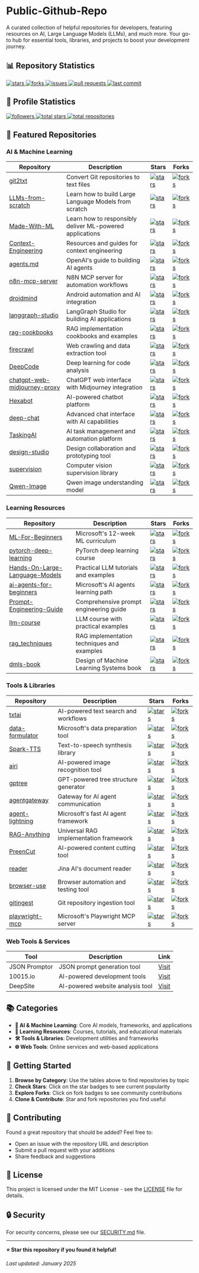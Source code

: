 # Public-Github-Repo

A curated collection of helpful repositories for developers, featuring resources on AI, Large Language Models (LLMs), and much more. Your go-to hub for essential tools, libraries, and projects to boost your development journey.

## 📊 Repository Statistics

<a href="https://github.com/JustineDevs/Public-Github-Repo/stargazers">
  <img src="https://img.shields.io/github/stars/JustineDevs/Public-Github-Repo" alt="stars" />
</a>
<a href="https://github.com/JustineDevs/Public-Github-Repo/network/members">
  <img src="https://img.shields.io/github/forks/JustineDevs/Public-Github-Repo" alt="forks" />
</a>
<a href="https://github.com/JustineDevs/Public-Github-Repo/issues">
  <img src="https://img.shields.io/github/issues/JustineDevs/Public-Github-Repo" alt="issues" />
</a>
<a href="https://github.com/JustineDevs/Public-Github-Repo/pulls">
  <img src="https://img.shields.io/github/issues-pr/JustineDevs/Public-Github-Repo" alt="pull requests" />
</a>
<a href="https://github.com/JustineDevs/Public-Github-Repo/commits/main">
  <img src="https://img.shields.io/github/last-commit/JustineDevs/Public-Github-Repo" alt="last commit" />
</a>

## 👤 Profile Statistics

<a href="https://github.com/JustineDevs?tab=followers">
  <img src="https://img.shields.io/github/followers/JustineDevs" alt="followers" />
</a>
<a href="https://github.com/JustineDevs">
  <img src="https://img.shields.io/github/stars/JustineDevs" alt="total stars" />
</a>
<a href="https://github.com/JustineDevs">
  <img src="https://img.shields.io/github/repos/JustineDevs" alt="total repositories" />
</a>

## 🚀 Featured Repositories

### AI & Machine Learning

| Repository | Description | Stars | Forks |
|------------|-------------|-------|-------|
| [git2txt](https://github.com/addyosmani/git2txt) | Convert Git repositories to text files | <a href="https://github.com/addyosmani/git2txt/stargazers"><img src="https://img.shields.io/github/stars/addyosmani/git2txt" alt="stars" /></a> | <a href="https://github.com/addyosmani/git2txt/network/members"><img src="https://img.shields.io/github/forks/addyosmani/git2txt" alt="forks" /></a> |
| [LLMs-from-scratch](https://github.com/rasbt/LLMs-from-scratch) | Learn how to build Large Language Models from scratch | <a href="https://github.com/rasbt/LLMs-from-scratch/stargazers"><img src="https://img.shields.io/github/stars/rasbt/LLMs-from-scratch" alt="stars" /></a> | <a href="https://github.com/rasbt/LLMs-from-scratch/network/members"><img src="https://img.shields.io/github/forks/rasbt/LLMs-from-scratch" alt="forks" /></a> |
| [Made-With-ML](https://github.com/GokuMohandas/Made-With-ML) | Learn how to responsibly deliver ML-powered applications | <a href="https://github.com/GokuMohandas/Made-With-ML/stargazers"><img src="https://img.shields.io/github/stars/GokuMohandas/Made-With-ML" alt="stars" /></a> | <a href="https://github.com/GokuMohandas/Made-With-ML/network/members"><img src="https://img.shields.io/github/forks/GokuMohandas/Made-With-ML" alt="forks" /></a> |
| [Context-Engineering](https://github.com/davidkimai/Context-Engineering) | Resources and guides for context engineering | <a href="https://github.com/davidkimai/Context-Engineering/stargazers"><img src="https://img.shields.io/github/stars/davidkimai/Context-Engineering" alt="stars" /></a> | <a href="https://github.com/davidkimai/Context-Engineering/network/members"><img src="https://img.shields.io/github/forks/davidkimai/Context-Engineering" alt="forks" /></a> |
| [agents.md](https://github.com/openai/agents.md) | OpenAI's guide to building AI agents | <a href="https://github.com/openai/agents.md/stargazers"><img src="https://img.shields.io/github/stars/openai/agents.md" alt="stars" /></a> | <a href="https://github.com/openai/agents.md/network/members"><img src="https://img.shields.io/github/forks/openai/agents.md" alt="forks" /></a> |
| [n8n-mcp-server](https://github.com/leonardsellem/n8n-mcp-server) | N8N MCP server for automation workflows | <a href="https://github.com/leonardsellem/n8n-mcp-server/stargazers"><img src="https://img.shields.io/github/stars/leonardsellem/n8n-mcp-server" alt="stars" /></a> | <a href="https://github.com/leonardsellem/n8n-mcp-server/network/members"><img src="https://img.shields.io/github/forks/leonardsellem/n8n-mcp-server" alt="forks" /></a> |
| [droidmind](https://github.com/hyperb1iss/droidmind) | Android automation and AI integration | <a href="https://github.com/hyperb1iss/droidmind/stargazers"><img src="https://img.shields.io/github/stars/hyperb1iss/droidmind" alt="stars" /></a> | <a href="https://github.com/hyperb1iss/droidmind/network/members"><img src="https://img.shields.io/github/forks/hyperb1iss/droidmind" alt="forks" /></a> |
| [langgraph-studio](https://github.com/langchain-ai/langgraph-studio) | LangGraph Studio for building AI applications | <a href="https://github.com/langchain-ai/langgraph-studio/stargazers"><img src="https://img.shields.io/github/stars/langchain-ai/langgraph-studio" alt="stars" /></a> | <a href="https://github.com/langchain-ai/langgraph-studio/network/members"><img src="https://img.shields.io/github/forks/langchain-ai/langgraph-studio" alt="forks" /></a> |
| [rag-cookbooks](https://github.com/athina-ai/rag-cookbooks) | RAG implementation cookbooks and examples | <a href="https://github.com/athina-ai/rag-cookbooks/stargazers"><img src="https://img.shields.io/github/stars/athina-ai/rag-cookbooks" alt="stars" /></a> | <a href="https://github.com/athina-ai/rag-cookbooks/network/members"><img src="https://img.shields.io/github/forks/athina-ai/rag-cookbooks" alt="forks" /></a> |
| [firecrawl](https://github.com/firecrawl/firecrawl) | Web crawling and data extraction tool | <a href="https://github.com/firecrawl/firecrawl/stargazers"><img src="https://img.shields.io/github/stars/firecrawl/firecrawl" alt="stars" /></a> | <a href="https://github.com/firecrawl/firecrawl/network/members"><img src="https://img.shields.io/github/forks/firecrawl/firecrawl" alt="forks" /></a> |
| [DeepCode](https://github.com/HKUDS/DeepCode) | Deep learning for code analysis | <a href="https://github.com/HKUDS/DeepCode/stargazers"><img src="https://img.shields.io/github/stars/HKUDS/DeepCode" alt="stars" /></a> | <a href="https://github.com/HKUDS/DeepCode/network/members"><img src="https://img.shields.io/github/forks/HKUDS/DeepCode" alt="forks" /></a> |
| [chatgpt-web-midjourney-proxy](https://github.com/Dooy/chatgpt-web-midjourney-proxy) | ChatGPT web interface with Midjourney integration | <a href="https://github.com/Dooy/chatgpt-web-midjourney-proxy/stargazers"><img src="https://img.shields.io/github/stars/Dooy/chatgpt-web-midjourney-proxy" alt="stars" /></a> | <a href="https://github.com/Dooy/chatgpt-web-midjourney-proxy/network/members"><img src="https://img.shields.io/github/forks/Dooy/chatgpt-web-midjourney-proxy" alt="forks" /></a> |
| [Hexabot](https://github.com/Hexastack/Hexabot) | AI-powered chatbot platform | <a href="https://github.com/Hexastack/Hexabot/stargazers"><img src="https://img.shields.io/github/stars/Hexastack/Hexabot" alt="stars" /></a> | <a href="https://github.com/Hexastack/Hexabot/network/members"><img src="https://img.shields.io/github/forks/Hexastack/Hexabot" alt="forks" /></a> |
| [deep-chat](https://github.com/OvidijusParsiunas/deep-chat) | Advanced chat interface with AI capabilities | <a href="https://github.com/OvidijusParsiunas/deep-chat/stargazers"><img src="https://img.shields.io/github/stars/OvidijusParsiunas/deep-chat" alt="stars" /></a> | <a href="https://github.com/OvidijusParsiunas/deep-chat/network/members"><img src="https://img.shields.io/github/forks/OvidijusParsiunas/deep-chat" alt="forks" /></a> |
| [TaskingAI](https://github.com/TaskingAI/TaskingAI) | AI task management and automation platform | <a href="https://github.com/TaskingAI/TaskingAI/stargazers"><img src="https://img.shields.io/github/stars/TaskingAI/TaskingAI" alt="stars" /></a> | <a href="https://github.com/TaskingAI/TaskingAI/network/members"><img src="https://img.shields.io/github/forks/TaskingAI/TaskingAI" alt="forks" /></a> |
| [design-studio](https://github.com/Tiledesk/design-studio) | Design collaboration and prototyping tool | <a href="https://github.com/Tiledesk/design-studio/stargazers"><img src="https://img.shields.io/github/stars/Tiledesk/design-studio" alt="stars" /></a> | <a href="https://github.com/Tiledesk/design-studio/network/members"><img src="https://img.shields.io/github/forks/Tiledesk/design-studio" alt="forks" /></a> |
| [supervision](https://github.com/roboflow/supervision) | Computer vision supervision library | <a href="https://github.com/roboflow/supervision/stargazers"><img src="https://img.shields.io/github/stars/roboflow/supervision" alt="stars" /></a> | <a href="https://github.com/roboflow/supervision/network/members"><img src="https://img.shields.io/github/forks/roboflow/supervision" alt="forks" /></a> |
| [Qwen-Image](https://github.com/QwenLM/Qwen-Image) | Qwen image understanding model | <a href="https://github.com/QwenLM/Qwen-Image/stargazers"><img src="https://img.shields.io/github/stars/QwenLM/Qwen-Image" alt="stars" /></a> | <a href="https://github.com/QwenLM/Qwen-Image/network/members"><img src="https://img.shields.io/github/forks/QwenLM/Qwen-Image" alt="forks" /></a> |

### Learning Resources

| Repository | Description | Stars | Forks |
|------------|-------------|-------|-------|
| [ML-For-Beginners](https://github.com/microsoft/ML-For-Beginners) | Microsoft's 12-week ML curriculum | <a href="https://github.com/microsoft/ML-For-Beginners/stargazers"><img src="https://img.shields.io/github/stars/microsoft/ML-For-Beginners" alt="stars" /></a> | <a href="https://github.com/microsoft/ML-For-Beginners/network/members"><img src="https://img.shields.io/github/forks/microsoft/ML-For-Beginners" alt="forks" /></a> |
| [pytorch-deep-learning](https://github.com/mrdbourke/pytorch-deep-learning) | PyTorch deep learning course | <a href="https://github.com/mrdbourke/pytorch-deep-learning/stargazers"><img src="https://img.shields.io/github/stars/mrdbourke/pytorch-deep-learning" alt="stars" /></a> | <a href="https://github.com/mrdbourke/pytorch-deep-learning/network/members"><img src="https://img.shields.io/github/forks/mrdbourke/pytorch-deep-learning" alt="forks" /></a> |
| [Hands-On-Large-Language-Models](https://github.com/HandsOnLLM/Hands-On-Large-Language-Models) | Practical LLM tutorials and examples | <a href="https://github.com/HandsOnLLM/Hands-On-Large-Language-Models/stargazers"><img src="https://img.shields.io/github/stars/HandsOnLLM/Hands-On-Large-Language-Models" alt="stars" /></a> | <a href="https://github.com/HandsOnLLM/Hands-On-Large-Language-Models/network/members"><img src="https://img.shields.io/github/forks/HandsOnLLM/Hands-On-Large-Language-Models" alt="forks" /></a> |
| [ai-agents-for-beginners](https://github.com/microsoft/ai-agents-for-beginners) | Microsoft's AI agents learning path | <a href="https://github.com/microsoft/ai-agents-for-beginners/stargazers"><img src="https://img.shields.io/github/stars/microsoft/ai-agents-for-beginners" alt="stars" /></a> | <a href="https://github.com/microsoft/ai-agents-for-beginners/network/members"><img src="https://img.shields.io/github/forks/microsoft/ai-agents-for-beginners" alt="forks" /></a> |
| [Prompt-Engineering-Guide](https://github.com/dair-ai/Prompt-Engineering-Guide) | Comprehensive prompt engineering guide | <a href="https://github.com/dair-ai/Prompt-Engineering-Guide/stargazers"><img src="https://img.shields.io/github/stars/dair-ai/Prompt-Engineering-Guide" alt="stars" /></a> | <a href="https://github.com/dair-ai/Prompt-Engineering-Guide/network/members"><img src="https://img.shields.io/github/forks/dair-ai/Prompt-Engineering-Guide" alt="forks" /></a> |
| [llm-course](https://github.com/mlabonne/llm-course) | LLM course with practical examples | <a href="https://github.com/mlabonne/llm-course/stargazers"><img src="https://img.shields.io/github/stars/mlabonne/llm-course" alt="stars" /></a> | <a href="https://github.com/mlabonne/llm-course/network/members"><img src="https://img.shields.io/github/forks/mlabonne/llm-course" alt="forks" /></a> |
| [rag_techniques](https://github.com/NirDiamant/rag_techniques) | RAG implementation techniques and examples | <a href="https://github.com/NirDiamant/rag_techniques/stargazers"><img src="https://img.shields.io/github/stars/NirDiamant/rag_techniques" alt="stars" /></a> | <a href="https://github.com/NirDiamant/rag_techniques/network/members"><img src="https://img.shields.io/github/forks/NirDiamant/rag_techniques" alt="forks" /></a> |
| [dmls-book](https://github.com/chiphuyen/dmls-book) | Design of Machine Learning Systems book | <a href="https://github.com/chiphuyen/dmls-book/stargazers"><img src="https://img.shields.io/github/stars/chiphuyen/dmls-book" alt="stars" /></a> | <a href="https://github.com/chiphuyen/dmls-book/network/members"><img src="https://img.shields.io/github/forks/chiphuyen/dmls-book" alt="forks" /></a> |

### Tools & Libraries

| Repository | Description | Stars | Forks |
|------------|-------------|-------|-------|
| [txtai](https://github.com/neuml/txtai) | AI-powered text search and workflows | <a href="https://github.com/neuml/txtai/stargazers"><img src="https://img.shields.io/github/stars/neuml/txtai" alt="stars" /></a> | <a href="https://github.com/neuml/txtai/network/members"><img src="https://img.shields.io/github/forks/neuml/txtai" alt="forks" /></a> |
| [data-formulator](https://github.com/microsoft/data-formulator) | Microsoft's data preparation tool | <a href="https://github.com/microsoft/data-formulator/stargazers"><img src="https://img.shields.io/github/stars/microsoft/data-formulator" alt="stars" /></a> | <a href="https://github.com/microsoft/data-formulator/network/members"><img src="https://img.shields.io/github/forks/microsoft/data-formulator" alt="forks" /></a> |
| [Spark-TTS](https://github.com/SparkAudio/Spark-TTS) | Text-to-speech synthesis library | <a href="https://github.com/SparkAudio/Spark-TTS/stargazers"><img src="https://img.shields.io/github/stars/SparkAudio/Spark-TTS" alt="stars" /></a> | <a href="https://github.com/SparkAudio/Spark-TTS/network/members"><img src="https://img.shields.io/github/forks/SparkAudio/Spark-TTS" alt="forks" /></a> |
| [airi](https://github.com/moeru-ai/airi) | AI-powered image recognition tool | <a href="https://github.com/moeru-ai/airi/stargazers"><img src="https://img.shields.io/github/stars/moeru-ai/airi" alt="stars" /></a> | <a href="https://github.com/moeru-ai/airi/network/members"><img src="https://img.shields.io/github/forks/moeru-ai/airi" alt="forks" /></a> |
| [gptree](https://github.com/travisvn/gptree) | GPT-powered tree structure generator | <a href="https://github.com/travisvn/gptree/stargazers"><img src="https://img.shields.io/github/stars/travisvn/gptree" alt="stars" /></a> | <a href="https://github.com/travisvn/gptree/network/members"><img src="https://img.shields.io/github/forks/travisvn/gptree" alt="forks" /></a> |
| [agentgateway](https://github.com/agentgateway/agentgateway) | Gateway for AI agent communication | <a href="https://github.com/agentgateway/agentgateway/stargazers"><img src="https://img.shields.io/github/stars/agentgateway/agentgateway" alt="stars" /></a> | <a href="https://github.com/agentgateway/agentgateway/network/members"><img src="https://img.shields.io/github/forks/agentgateway/agentgateway" alt="forks" /></a> |
| [agent-lightning](https://github.com/microsoft/agent-lightning) | Microsoft's fast AI agent framework | <a href="https://github.com/microsoft/agent-lightning/stargazers"><img src="https://img.shields.io/github/stars/microsoft/agent-lightning" alt="stars" /></a> | <a href="https://github.com/microsoft/agent-lightning/network/members"><img src="https://img.shields.io/github/forks/microsoft/agent-lightning" alt="forks" /></a> |
| [RAG-Anything](https://github.com/HKUDS/RAG-Anything) | Universal RAG implementation framework | <a href="https://github.com/HKUDS/RAG-Anything/stargazers"><img src="https://img.shields.io/github/stars/HKUDS/RAG-Anything" alt="stars" /></a> | <a href="https://github.com/HKUDS/RAG-Anything/network/members"><img src="https://img.shields.io/github/forks/HKUDS/RAG-Anything" alt="forks" /></a> |
| [PreenCut](https://github.com/roothch/PreenCut) | AI-powered content cutting tool | <a href="https://github.com/roothch/PreenCut/stargazers"><img src="https://img.shields.io/github/stars/roothch/PreenCut" alt="stars" /></a> | <a href="https://github.com/roothch/PreenCut/network/members"><img src="https://img.shields.io/github/forks/roothch/PreenCut" alt="forks" /></a> |
| [reader](https://github.com/jina-ai/reader) | Jina AI's document reader | <a href="https://github.com/jina-ai/reader/stargazers"><img src="https://img.shields.io/github/stars/jina-ai/reader" alt="stars" /></a> | <a href="https://github.com/jina-ai/reader/network/members"><img src="https://img.shields.io/github/forks/jina-ai/reader" alt="forks" /></a> |
| [browser-use](https://github.com/browser-use/browser-use) | Browser automation and testing tool | <a href="https://github.com/browser-use/browser-use/stargazers"><img src="https://img.shields.io/github/stars/browser-use/browser-use" alt="stars" /></a> | <a href="https://github.com/browser-use/browser-use/network/members"><img src="https://img.shields.io/github/forks/browser-use/browser-use" alt="forks" /></a> |
| [gitingest](https://github.com/coderamp-labs/gitingest) | Git repository ingestion tool | <a href="https://github.com/coderamp-labs/gitingest/stargazers"><img src="https://img.shields.io/github/stars/coderamp-labs/gitingest" alt="stars" /></a> | <a href="https://github.com/coderamp-labs/gitingest/network/members"><img src="https://img.shields.io/github/forks/coderamp-labs/gitingest" alt="forks" /></a> |
| [playwright-mcp](https://github.com/microsoft/playwright-mcp) | Microsoft's Playwright MCP server | <a href="https://github.com/microsoft/playwright-mcp/stargazers"><img src="https://img.shields.io/github/stars/microsoft/playwright-mcp" alt="stars" /></a> | <a href="https://github.com/microsoft/playwright-mcp/network/members"><img src="https://img.shields.io/github/forks/microsoft/playwright-mcp" alt="forks" /></a> |

### Web Tools & Services

| Tool | Description | Link |
|------|-------------|------|
| JSON Promptor | JSON prompt generation tool | [Visit](https://jsonpromptor.pages.dev/) |
| 10015.io | AI-powered development tools | [Visit](https://10015.io/) |
| DeepSite | AI-powered website analysis tool | [Visit](https://huggingface.co/spaces/enzostvs/deepsite) |

## 📚 Categories

- **🤖 AI & Machine Learning**: Core AI models, frameworks, and applications
- **📖 Learning Resources**: Courses, tutorials, and educational materials
- **🛠️ Tools & Libraries**: Development utilities and frameworks
- **🌐 Web Tools**: Online services and web-based applications

## 🚀 Getting Started

1. **Browse by Category**: Use the tables above to find repositories by topic
2. **Check Stars**: Click on the star badges to see current popularity
3. **Explore Forks**: Click on fork badges to see community contributions
4. **Clone & Contribute**: Star and fork repositories you find useful

## 🤝 Contributing

Found a great repository that should be added? Feel free to:
- Open an issue with the repository URL and description
- Submit a pull request with your additions
- Share feedback and suggestions

## 📄 License

This project is licensed under the MIT License - see the [LICENSE](LICENSE) file for details.

## 🔒 Security

For security concerns, please see our [SECURITY.md](SECURITY.md) file.

---

**⭐ Star this repository if you found it helpful!**

*Last updated: January 2025*
